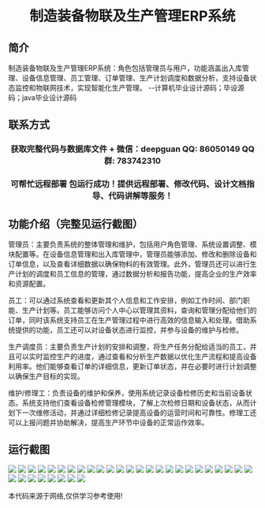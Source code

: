 <p><h1 align="center">制造装备物联及生产管理ERP系统</h1></p>

## 简介
制造装备物联及生产管理ERP系统：角色包括管理员与用户，功能涵盖出入库管理、设备信息管理、员工管理、订单管理、生产计划调度和数据分析，支持设备状态监控和物联网技术，实现智能化生产管理。    --计算机毕业设计源码；毕设源码；java毕业设计源码


## 联系方式
<p><h3 align="center">获取完整代码与数据库文件 + 微信：deepguan QQ: 86050149 QQ群: 783742310</h3></p>
<p><h3 align="center">可帮忙远程部署 包运行成功！提供远程部署、修改代码、设计文档指导、代码讲解等服务！</h3></p>

## 功能介绍（完整见运行截图）
管理员：主要负责系统的整体管理和维护，包括用户角色管理、系统设置调整、模块配置等。在设备信息管理和出入库管理中，管理员能够添加、修改和删除设备和订单信息，以及查看详细数据以确保物料的有效管理。此外，管理员还可以进行生产计划的调度和员工信息的管理，通过数据分析和报告功能，提高企业的生产效率和资源配置。

员工：可以通过系统查看和更新其个人信息和工作安排，例如工作时间、部门职能、生产计划等。员工能够访问个人中心以管理其资料，查询和管理分配给他们的订单，同时该系统支持员工在生产管理过程中进行高效的信息输入和处理。借助系统提供的功能，员工还可以对设备状态进行监控，并参与设备的维护与检修。

生产调度员：主要负责生产计划的安排和调整，将生产任务分配给适当的员工，并且可以实时监控生产的进度，通过查看和分析生产数据以优化生产流程和提高设备利用率。他们能够查看订单的详细信息，更新订单状态，并在必要时进行计划调整以确保生产目标的实现。

维护/修理工：负责设备的维护和保养，使用系统记录设备检修历史和当前设备状态。系统支持他们查看设备检修管理模块，了解上次检修日期和设备状态，从而计划下一次维修活动，并通过详细检修记录提高设备的运营时间和可靠性。修理工还可以上报问题并协助解决，提高生产环节中设备的正常运作效率。


## 运行截图
![](img/001.jpg)
![](img/002.jpg)
![](img/003.jpg)
![](img/004.jpg)
![](img/005.jpg)
![](img/006.jpg)
![](img/007.jpg)
![](img/008.jpg)
![](img/009.jpg)
![](img/010.jpg)
![](img/011.jpg)
![](img/012.jpg)
![](img/013.jpg)
![](img/014.jpg)
![](img/015.jpg)
![](img/016.jpg)
![](img/017.jpg)
![](img/018.jpg)
![](img/019.jpg)
![](img/020.jpg)
![](img/021.jpg)
![](img/022.jpg)
![](img/023.jpg)
![](img/024.jpg)
![](img/025.jpg)
![](img/026.jpg)
![](img/027.jpg)
![](img/028.jpg)
![](img/029.jpg)
![](img/030.jpg)
![](img/031.jpg)
![](img/032.jpg)
![](img/033.jpg)

<p>本代码来源于网络,仅供学习参考使用!</p>
